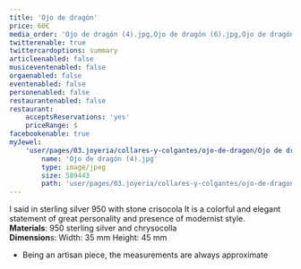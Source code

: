 ```yaml
---
title: 'Ojo de dragón'
price: 60€
media_order: 'Ojo de dragón (4).jpg,Ojo de dragón (6).jpg,Ojo de dragón (9).jpg,Ojo de dragón (1).jpg'
twitterenable: true
twittercardoptions: summary
articleenabled: false
musiceventenabled: false
orgaenabled: false
eventenabled: false
personenabled: false
restaurantenabled: false
restaurant:
    acceptsReservations: 'yes'
    priceRange: $
facebookenable: true
myJewel:
    'user/pages/03.joyeria/collares-y-colgantes/ojo-de-dragon/Ojo de dragón (4).jpg':
        name: 'Ojo de dragón (4).jpg'
        type: image/jpeg
        size: 589443
        path: 'user/pages/03.joyeria/collares-y-colgantes/ojo-de-dragon/Ojo de dragón (4).jpg'
---
```


I said in sterling silver 950 with stone crisocola
It is a colorful and elegant statement of great personality and presence of modernist style.</br>
**Materials**: 950 sterling silver and chrysocolla</br>
**Dimension**s: Width: 35 mm Height: 45 mm</br>
* Being an artisan piece, the measurements are always approximate